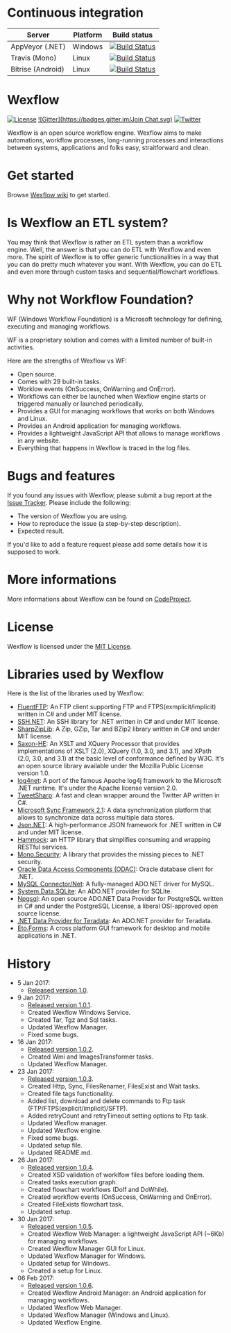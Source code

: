 
# Continuous integration

|  Server | Platform | Build status |
----------|--------|----------|
| AppVeyor (.NET) | Windows |[![Build Status](https://ci.appveyor.com/api/projects/status/github/aelassas/Wexflow?svg=true)](https://ci.appveyor.com/project/aelassas/wexflow)|
| Travis (Mono) | Linux |[![Build Status](https://travis-ci.org/aelassas/Wexflow.svg?branch=master)](https://travis-ci.org/aelassas/Wexflow)|
| Bitrise (Android)| Linux|[![Build Status](https://www.bitrise.io/app/63a806486aa95f7d.svg?token=iO5-oRJcLJ9JVF_Q1n1UPQ)](https://www.bitrise.io/app/63a806486aa95f7d)|

# Wexflow
<!--[![Release](http://img.shields.io/badge/release-v1.0.6-brightgreen.svg)](https://github.com/aelassas/Wexflow/releases/tag/v1.0.6)-->
[![License](http://img.shields.io/badge/license-MIT-blue.svg)](https://github.com/aelassas/Wexflow/blob/master/LICENSE.txt)
[![Gitter](https://badges.gitter.im/Join Chat.svg)](https://gitter.im/Wexflow/Lobby)
[![Twitter](https://img.shields.io/badge/twitter-@wexflow86-55acee.svg?style=flat-square)](https://twitter.com/wexflow86)

Wexflow is an open source workflow engine. Wexflow aims to make automations, workflow processes, long-running processes and interactions between systems, applications and folks easy, straitforward and clean.

# Get started

Browse [Wexflow wiki](https://github.com/aelassas/Wexflow/wiki) to get started.

# Is Wexflow an ETL system?

You may think that Wexflow is rather an ETL system than a workflow engine. Well, the answer is that you can do ETL with Wexflow and even more. The spirit of Wexflow is to offer generic functionalities in a way that you can do pretty much whatever you want. With Wexflow, you can do ETL and even more through custom tasks and sequential/flowchart workflows.

# Why not Workflow Foundation?

WF (Windows Workflow Foundation) is a Microsoft technology for defining, executing and managing workflows.

WF is a proprietary solution and comes with a limited number of built-in activities.

Here are the strengths of Wexflow vs WF:

- Open source.
- Comes with 29 built-in tasks.
- Worklow events (OnSuccess, OnWarning and OnError).
- Workflows can either be launched when Wexflow engine starts or triggered manually or launched periodically.
- Provides a GUI for managing workflows that works on both Windows and Linux.
- Provides an Android application for managing workflows.
- Provides a lightweight JavaScript API that allows to manage workflows in any website.
- Everything that happens in Wexflow is traced in the log files.

# Bugs and features

If you found any issues with Wexflow, please submit a bug report at the [Issue Tracker](https://github.com/aelassas/Wexflow/issues). Please include the following:

- The version of Wexflow you are using.
- How to reproduce the issue (a step-by-step description).
- Expected result.

If you'd like to add a feature request please add some details how it is supposed to work.

# More informations
More informations about Wexflow can be found on [CodeProject](https://www.codeproject.com/Articles/1164009/Wexflow-Open-source-workflow-engine-in-Csharp).

# License
Wexflow is licensed under the [MIT License](https://github.com/aelassas/Wexflow/blob/master/LICENSE.txt).

# Libraries used by Wexflow

Here is the list of the libraries used by Wexflow:

- [FluentFTP](https://github.com/hgupta9/FluentFTP): An FTP client supporting FTP and FTPS(exmplicit/implicit) written in C# and under MIT license.
- [SSH.NET](https://github.com/sshnet/SSH.NET): An SSH library for .NET written in C# and under MIT license.
- [SharpZipLib](https://github.com/icsharpcode/SharpZipLib): A Zip, GZip, Tar and BZip2 library written in C# and under MIT license.
- [Saxon-HE](http://saxon.sourceforge.net/): An XSLT and XQuery Processor that provides implementations of XSLT (2.0), XQuery (1.0, 3.0, and 3.1), and XPath (2.0, 3.0, and 3.1) at the basic level of conformance defined by W3C. It's an open source library available under the Mozilla Public License version 1.0.
- [log4net](https://logging.apache.org/log4net/): A port of the famous Apache log4j framework to the Microsoft .NET runtime. It's under the Apache license version 2.0.
- [TweetSharp](https://www.nuget.org/packages/TweetSharp/): A fast and clean wrapper around the Twitter AP written in C#.
- [Microsoft Sync Framework 2.1](https://msdn.microsoft.com/en-us/library/mt490616.aspx): A data synchronization platform that allows to synchronize data across multiple data stores.
- [Json.NET](https://github.com/JamesNK/Newtonsoft.Json): A high-performance JSON framework for .NET written in C# and under MIT license.
- [Hammock](https://www.nuget.org/packages/Hammock): an HTTP library that simplifies consuming and wrapping RESTful services.
- [Mono.Security](https://www.nuget.org/packages/Mono.Security/): A library that provides the missing pieces to .NET security.
- [Oracle Data Access Components (ODAC)](http://www.oracle.com/technetwork/topics/dotnet/utilsoft-086879.html): Oracle database client for .NET.
- [MySQL Connector/Net](https://dev.mysql.com/downloads/connector/net/1.0.html): A fully-managed ADO.NET driver for MySQL.
- [System.Data.SQLite](https://system.data.sqlite.org/): An ADO.NET provider for SQLite.
- [Npgsql](http://www.npgsql.org/): An open source ADO.NET Data Provider for PostgreSQL written in C# and under the PostgreSQL License, a liberal OSI-approved open source license.
- [.NET Data Provider for Teradata](http://downloads.teradata.com/download/connectivity/net-data-provider-for-teradata): An ADO.NET provider for Teradata.
- [Eto.Forms](https://github.com/picoe/Eto): A cross platform GUI framework for desktop and mobile applications in .NET.

# History

- 5 Jan 2017:
  - [Released version 1.0](https://github.com/aelassas/Wexflow/releases/tag/v1.0).
- 9 Jan 2017: 
  - [Released version 1.0.1](https://github.com/aelassas/Wexflow/releases/tag/v1.0.1).
  - Created Wexflow Windows Service.
  - Created Tar, Tgz and Sql tasks.
  - Updated Wexflow Manager.
  - Fixed some bugs.
- 16 Jan 2017:
  - [Released version 1.0.2](https://github.com/aelassas/Wexflow/releases/tag/v1.0.2).
  - Created Wmi and ImagesTransformer tasks.
  - Updated Wexflow Manager.
- 23 Jan 2017:
  - [Released version 1.0.3](https://github.com/aelassas/Wexflow/releases/tag/v1.0.3).
  - Created Http, Sync, FilesRenamer, FilesExist and Wait tasks.
  - Created file tags functionality.
  - Added list, download and delete commands to Ftp task (FTP/FTPS(explicit/implicit)/SFTP).
  - Added retryCount and retryTimeout setting options to Ftp task.
  - Updated Wexflow manager.
  - Updated Wexflow engine.
  - Fixed some bugs.
  - Updated setup file.
  - Updated README.md.
- 26 Jan 2017:
  - [Released version 1.0.4](https://github.com/aelassas/Wexflow/releases/tag/v1.0.4).
  - Created XSD validation of worklfow files before loading them.
  - Created tasks execution graph.
  - Created flowchart workflows (DoIf and DoWhile).
  - Created workflow events (OnSuccess, OnWarning and OnError).
  - Created FileExists flowchart task.
  - Updated setup.
- 30 Jan 2017:
  - [Released version 1.0.5](https://github.com/aelassas/Wexflow/releases/tag/v1.0.5).
  - Created Wexflow Web Manager: a lightweight JavaScript API (~6Kb) for managing workflows.
  - Created Wexflow Manager GUI for Linux.
  - Updated Wexflow Manager for Windows.
  - Updated setup for Windows.
  - Created a setup for Linux.
- 06 Feb 2017:
  - [Released version 1.0.6](https://github.com/aelassas/Wexflow/releases/tag/v1.0.6).
  - Created Wexflow Android Manager: an Android application for managing workflows.
  - Updated Wexflow Web Manager.
  - Updated Wexflow Manager (Windows and Linux).
  - Updated Wexflow Engine.
